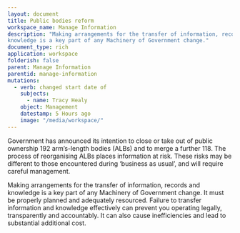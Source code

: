 ```yaml
---
layout: document
title: Public bodies reform
workspace_name: Manage Information
description: "Making arrangements for the transfer of information, records and
knowledge is a key part of any Machinery of Government change."
document_type: rich
application: workspace
folderish: false
parent: Manage Information
parentid: manage-information
mutations:
  - verb: changed start date of
    subjects:
      - name: Tracy Healy
    object: Management
    datestamp: 5 Hours ago
    image: "/media/workspace/"
---
```


Government has announced its intention to close or take out of public ownership
192 arm’s-length bodies (ALBs) and to merge a further 118. The process of
reorganising ALBs places information at risk. These risks may be different to
those encountered during ‘business as usual’, and will require careful
management.

Making arrangements for the transfer of information, records and knowledge is a
key part of any Machinery of Government change. It must be properly planned and
adequately resourced. Failure to transfer information and knowledge effectively
can prevent you operating legally, transparently and accountably. It can also
cause inefficiencies and lead to substantial additional cost.
